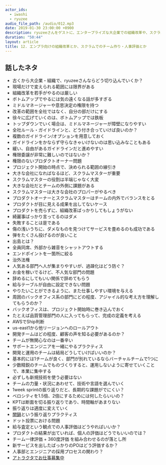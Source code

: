 ```yaml
---
actor_ids:
  - iwashi 
  - ryuzee
audio_file_path: /audio/012.mp3
date: 2019-01-30 23:00:00 +0900
description: ryuzeeさんをゲストに、エンタープライズな大企業での組織改革や、スクラムでよくある疑問について語っていただいたエピソードです。
duration: "50:44"
layout: article
title: 12. エンプラ向けの組織改革とか、スクラムでのチーム作り・人事評価とか
---
```


## 話したネタ

- 古くから大企業・組織で、ryuzeeさんならどう切り込んでいくか？
- 現場だけで変えられる範囲には限界がある
- 組織改革を若手がやるのは厳しい
- ボトムアップでやるには気の遠くなる話が多すぎる
- ミドルマネージャーや意思決定の権限を持つ
- 改革の範囲を全社ではなく、自分の部だけにする
- 徐々に広げていくのは、ボトムアップでは鉄板
- トップダウンでいく場合は、ミドルマネージャーが障壁になりやすい
- 全社ルール・ガイドラインと、どう付き合っていけば良いのか？
- 複数のガイドライン/オプションを用意しておく
- ガイドラインをかならず守らなきゃいけないのは思い込みなこともある
- 緩い、自由があるガイドラインだと進めやすい
- 権限委譲が非常に難しいのではないか？
- 権限のないプロダクトオーナー問題
- プロジェクト開始の時点で、決められる範囲の線引き
- 大きな会社になればなるほど、スクラムマスターが重要
- スクラムマスターの役割は半端じゃなく大変
- 大きな会社だとチームの外側に課題がある
- スクラムマスターは大きな会社のプロパーがやるべき
- プロダクトオーナーとスクラムマスターはチームの内外でバランスをとる
- プロダクトが目に見える成果を出してないケース
- プロダクトを売らずに、組織改革ばっかりしてもしょうがない
- 綺麗事ばっかり言ってるのはダメ
- 失敗することは是である
- 傷の浅いうちに、ダメなものを見つけてサービスを畳めるのも成功である
- 弾をたくさん投げるのが良いこと
- 出島とは？
- 全員同席、外部から雑音をシャットアウトする
- エンドポイントを一箇所に絞る
- 治外法権
- 人気ある部門へ人が集まりやすいが、過疎化はどう防ぐ？
- お金を稼いでるけど、不人気な部門の問題
- 辞めるにしてもいい関係で辞めてもらう
- 給与テーブルが自由に設定できない問題
- やりたいことができるように、また仕事しやすい環境を与える
- 周囲のバックオフィス系の部門にどの程度、アジャイル的な考え方を理解してもらうのか？
- バックオフィスは、プロジェクト開始時に巻き込んでおく
- たとえば品質管理部門の人に入ってもらって、完成の定義を考える
- AWSでShip判断
- us-east1から他リージョンへのロールアウト
- 開発チームはどの程度、顧客の声を知る必要があるのか？
- チームが無関心なのは一番辛い
- サポートエンジニアを一緒にやるプラクティス
- 開発と運用のチームは結局どうしていけばいいのか？
- 基本的には1チームが良く、部門が別れているならバーチャルチームで1つに
- 少数精鋭のチームでものづくりすると、運用しないように寄せていくことで、本業に集中する
- 必ずしも新規技術を使う必要はない
- チームの力量・状況にあわせて、技術や言語を選んでいく
- 1week sprintの振り返りだと、長期的な課題がでにくい？
- ベロシティを1.5倍、2倍にするためには何したらいいの？
- KPTは断面を切る振り返りであり、時間軸があまりない
- 振り返りは適度に変えていく
- [闇鍋](https://www.ryuzee.com/contents/blog/7138)という振り返りプラクティス
- ドット投票における問題
- 給与査定という観点での人事評価はどうやればいいか？
- プロダクトの結果が出ていれば、個人の評価はどうでもいいのでは？
- チーム一律評価 + 360度評価 を組み合わせるのが落とし所
- 新サービスを出したばっかりのPOはどう評価するか？
- 人事部とエンジニアの採用プロセスの関わり？
- [アトラクタでお仕事募集中](https://www.attractor.co.jp/contact/)
